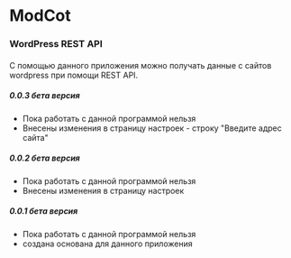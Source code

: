 # ModCot
### WordPress REST API
#### 

С помощью данного приложения можно получать данные с сайтов wordpress при помощи REST API.

##### 0.0.3 бета версия

* Пока работать с данной программой нельзя
* Внесены изменения в страницу настроек - строку "Введите адрес сайта"

##### 0.0.2 бета версия

* Пока работать с данной программой нельзя
* Внесены изменения в страницу настроек

##### 0.0.1 бета версия

* Пока работать с данной программой нельзя
* создана основана для данного приложения